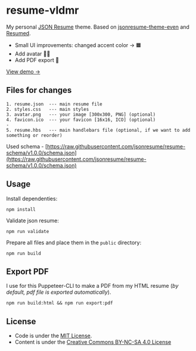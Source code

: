 # resume-vldmr

My personal [JSON Resume](https://jsonresume.org/) theme.
Based on [jsonresume-theme-even](https://github.com/rbardini/jsonresume-theme-even) and [Resumed](https://github.com/rbardini/resumed).

- Small UI improvements: changed accent color → 🟧
- Add avatar 🧔🏻
- Add PDF export 📄

[View demo →](https://resume-vldmr.netlify.app/)

## Files for changes

```console
1. resume.json  --- main resume file
2. styles.css   --- main styles
3. avatar.png   --- your image [300x300, PNG] (optional)
4. favicon.ico  --- your favicon [16x16, ICO] (optional)
-
5. resume.hbs   --- main handlebars file (optional, if we want to add something or reorder)
```

Used schema - [https://raw.githubusercontent.com/jsonresume/resume-schema/v1.0.0/schema.json](https://raw.githubusercontent.com/jsonresume/resume-schema/v1.0.0/schema.json)

## Usage

Install dependenties:

```console
npm install
```

Validate json resume:

```console
npm run validate
```

Prepare all files and place them in the `public` directory:

```console
npm run build
```

## Export PDF

I use for this Puppeteer-CLI to make a PDF from my HTML resume
(_by default, pdf file is exported automatically_).

```console
npm run build:html && npm run export:pdf
```

## License

- Code is under the [MIT License](https://opensource.org/licenses/MIT).
- Content is under the [Creative Commons BY-NC-SA 4.0 License](https://creativecommons.org/licenses/by-nc-sa/4.0/)
